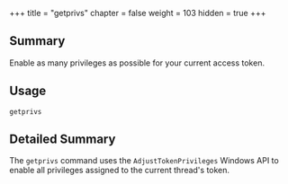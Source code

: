 +++
title = "getprivs"
chapter = false
weight = 103
hidden = true
+++

## Summary
Enable as many privileges as possible for your current access token.

## Usage
```
getprivs
```

## Detailed Summary
The `getprivs` command uses the `AdjustTokenPrivileges` Windows API to enable all privileges assigned to the current thread's token.
